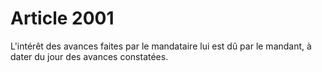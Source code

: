 # Article 2001

L'intérêt des avances faites par le mandataire lui est dû par le mandant, à dater du jour des avances constatées.